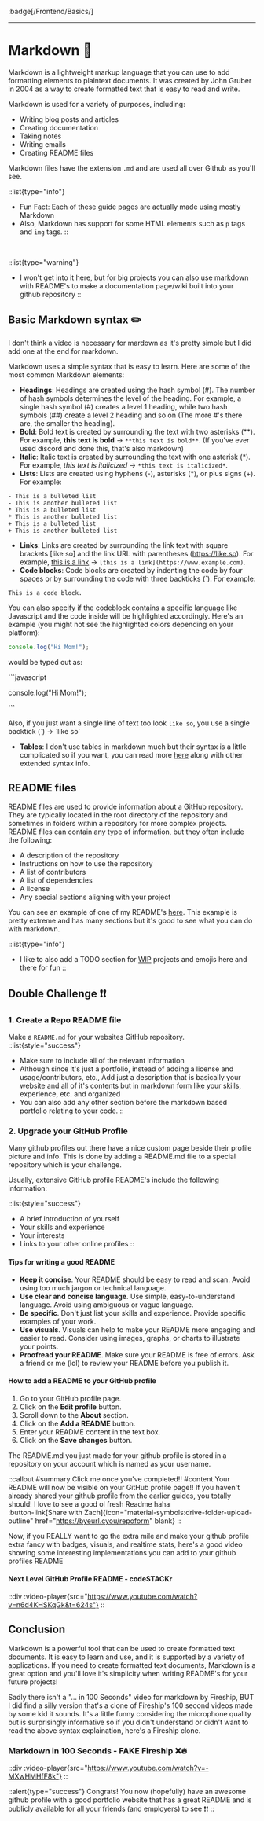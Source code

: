 :badge[/Frontend/Basics/]<br><hr>

# Markdown 📝

Markdown is a lightweight markup language that you can use to add formatting elements to plaintext documents. It was created by John Gruber in 2004 as a way to create formatted text that is easy to read and write.

Markdown is used for a variety of purposes, including:

- Writing blog posts and articles
- Creating documentation
- Taking notes
- Writing emails
- Creating README files

Markdown files have the extension `.md` and are used all over Github as you'll see.

::list{type="info"}
- Fun Fact: Each of these guide pages are actually made using mostly Markdown
- Also, Markdown has support for some HTML elements such as `p` tags and `img` tags.
::
<br>

::list{type="warning"}
- I won't get into it here, but for big projects you can also use markdown with README's to make a documentation page/wiki built into your github repository
::

## Basic Markdown syntax ✏️

I don't think a video is necessary for mardown as it's pretty simple but I did add one at the end for markdown.

Markdown uses a simple syntax that is easy to learn. Here are some of the most common Markdown elements:

- **Headings**: Headings are created using the hash symbol (#). The number of hash symbols determines the level of the heading. For example, a single hash symbol (#) creates a level 1 heading, while two hash symbols (##) create a level 2 heading and so on (The more #'s there are, the smaller the heading).
- **Bold**: Bold text is created by surrounding the text with two asterisks (\*\*). For example, **this text is bold** -> `**this text is bold**`. (If you've ever used discord and done this, that's also markdown)
- **Italic**: Italic text is created by surrounding the text with one asterisk (\*). For example, *this text is italicized* -> `*this text is italicized*`.
- **Lists**: Lists are created using hyphens (-), asterisks (*), or plus signs (+). For example:

```
- This is a bulleted list
- This is another bulleted list
* This is a bulleted list
* This is another bulleted list
+ This is a bulleted list
+ This is another bulleted list
```

- **Links**: Links are created by surrounding the link text with square brackets \[like so\] and the link URL with parentheses \(https://like.so). For example, [this is a link](https://www.example.com) -> `[this is a link](https://www.example.com)`.
- **Code blocks**: Code blocks are created by indenting the code by four spaces or by surrounding the code with three backticks (\`). For example:

```
This is a code block.
```

You can also specify if the codeblock contains a specific language like Javascript and the code inside will be highlighted accordingly. Here's an example (you might not see the highlighted colors depending on your platform):

```javascript
console.log("Hi Mom!");
``` 

would be typed out as:


\`\`\`javascript

console.log("Hi Mom!");

\`\`\`

Also, if you just want a single line of text too look `like so`, you use a single backtick (\`) -> \`like so\`

- **Tables**: I don't use tables in markdown much but their syntax is a little complicated so if you want, you can read more [here](https://www.markdownguide.org/extended-syntax/#tables) along with other extended syntax info.

## README files

README files are used to provide information about a GitHub repository. They are typically located in the root directory of the repository and sometimes in folders within a repository for more complex projects. README files can contain any type of information, but they often include the following:

- A description of the repository
- Instructions on how to use the repository
- A list of contributors
- A list of dependencies
- A license
- Any special sections aligning with your project

You can see an example of one of my README's [here](https://github.com/ZachLTech/PhysicalSizeOfTheInternetSite). This example is pretty extreme and has many sections but it's good to see what you can do with markdown.  

::list{type="info"}
- I like to also add a TODO section for [WIP](https://dictionary.cambridge.org/us/dictionary/english/wip) projects and emojis here and there for fun 
::



## Double Challenge ❗❗

### 1. Create a Repo README file

Make a `README.md` for your websites GitHub repository. 
::list{style="success"}
- Make sure to include all of the relevant information
- Although since it's just a portfolio, instead of adding a license and usage/contributors, etc., Add just a description that is basically your website and all of it's contents but in markdown form like your skills, experience, etc. and organized
- You can also add any other section before the markdown based portfolio relating to your code.
::

### 2. Upgrade your GitHub Profile

Many github profiles out there have a nice custom page beside their profile picture and info. This is done by adding a README.md file to a special repository which is your challenge. 

Usually, extensive GitHub profile README's include the following information:

::list{style="success"}
- A brief introduction of yourself
- Your skills and experience
- Your interests
- Links to your other online profiles
::

#### Tips for writing a good README

- **Keep it concise**. Your README should be easy to read and scan. Avoid using too much jargon or technical language.
- **Use clear and concise language**. Use simple, easy-to-understand language. Avoid using ambiguous or vague language.
- **Be specific**. Don't just list your skills and experience. Provide specific examples of your work.
- **Use visuals**. Visuals can help to make your README more engaging and easier to read. Consider using images, graphs, or charts to illustrate your points.
- **Proofread your README**. Make sure your README is free of errors. Ask a friend or me (lol) to review your README before you publish it.

#### How to add a README to your GitHub profile

1. Go to your GitHub profile page.
2. Click on the **Edit profile** button.
3. Scroll down to the **About** section.
4. Click on the **Add a README** button.
5. Enter your README content in the text box.
6. Click on the **Save changes** button.

The README.md you just made for your github profile is stored in a repository on your account which is named as your username. 

::callout
#summary
Click me once you've completed!!
#content
Your README will now be visible on your GitHub profile page!! If you haven't already shared your github profile from the earlier guides, you totally should! I love to see a good ol fresh Readme haha
<br>
:button-link[Share with Zach]{icon="material-symbols:drive-folder-upload-outline" href="https://byeurl.cyou/repoform" blank}
::

Now, if you REALLY want to go the extra mile and make your github profile extra fancy with badges, visuals, and realtime stats, here's a good video showing some interesting implementations you can add to your github profiles README 

#### Next Level GitHub Profile README - codeSTACKr

::div
  :video-player{src="https://www.youtube.com/watch?v=n6d4KHSKqGk&t=624s"}
::



## Conclusion

Markdown is a powerful tool that can be used to create formatted text documents. It is easy to learn and use, and it is supported by a variety of applications. If you need to create formatted text documents, Markdown is a great option and you'll love it's simplicity when writing README's for your future projects! 

Sadly there isn't a "... in 100 Seconds" video for markdown by Fireship, BUT I did find a silly version that's a clone of Fireship's 100 second videos made by some kid it sounds. It's a little funny considering the microphone quality but is surprisingly informative so if you didn't understand or didn't want to read the above syntax explaination, here's a Fireship clone.

### Markdown in 100 Seconds - FAKE Fireship ❌🔥

::div
  :video-player{src="https://www.youtube.com/watch?v=-MXwHMHfF8k"}
::

::alert{type="success"}
Congrats! You now (hopefully) have an awesome github profile with a good portfolio website that has a great README and is publicly available for all your friends (and employers) to see ❗❗
::